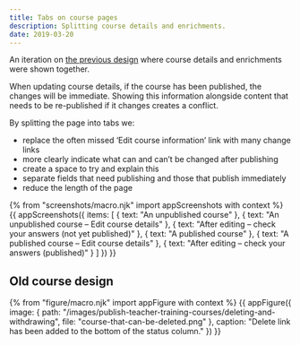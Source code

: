 ```yaml
---
title: Tabs on course pages
description: Splitting course details and enrichments.
date: 2019-03-20
---
```


An iteration on [the previous design](#old-course-design) where course details and enrichments were shown together.

When updating course details, if the course has been published, the changes will be immediate. Showing this information alongside content that needs to be re-published if it changes creates a conflict.

By splitting the page into tabs we:

* replace the often missed ‘Edit course information’ link with many change links
* more clearly indicate what can and can’t be changed after publishing
* create a space to try and explain this
* separate fields that need publishing and those that publish immediately
* reduce the length of the page

{% from "screenshots/macro.njk" import appScreenshots with context %}
{{ appScreenshots({
  items: [
    { text: "An unpublished course" },
    { text: "An unpublished course – Edit course details" },
    { text: "After editing – check your answers (not yet published)" },
    { text: "A published course" },
    { text: "A published course – Edit course details" },
    { text: "After editing – check your answers (published)" }
  ]
}) }}

## Old course design

{% from "figure/macro.njk" import appFigure with context %}
{{ appFigure({
  image: {
    path: "/images/publish-teacher-training-courses/deleting-and-withdrawing",
    file: "course-that-can-be-deleted.png"
  },
  caption: "Delete link has been added to the bottom of the status column."
}) }}
